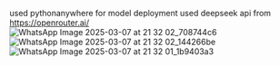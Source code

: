 
used pythonanywhere for model deployment used deepseek api from https://openrouter.ai/
![WhatsApp Image 2025-03-07 at 21 32 02_708744c6](https://github.com/user-attachments/assets/20996117-0e8f-45c2-9a71-8f23da064996)
![WhatsApp Image 2025-03-07 at 21 32 02_144266be](https://github.com/user-attachments/assets/d2a774fb-55f5-44af-9ea0-fcab8a2e9b1e)
![WhatsApp Image 2025-03-07 at 21 32 01_1b9403a3](https://github.com/user-attachments/assets/021f532e-815e-4771-bc23-c78ee8da2a28)
